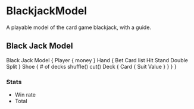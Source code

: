 # BlackjackModel
A playable model of the card game blackjack, with a guide.
## Black Jack Model
Black Jack Model {
     Player {
        money
     }
     Hand {
        Bet
        Card list
        Hit
        Stand
        Double
        Split
     }
     Shoe {
        # of decks
        shuffle()
        cut()
        Deck {
            Card {
                Suit
                Value
            }
        }
     }
}

### Stats
- Win rate
- Total